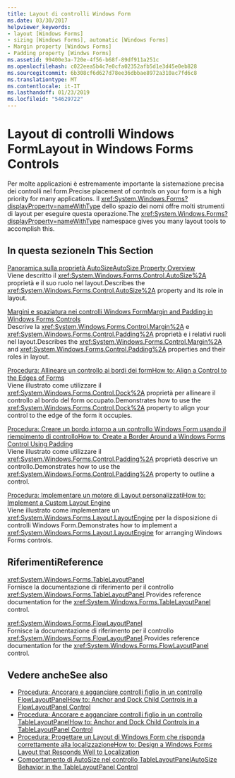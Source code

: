 ```yaml
---
title: Layout di controlli Windows Form
ms.date: 03/30/2017
helpviewer_keywords:
- layout [Windows Forms]
- sizing [Windows Forms], automatic [Windows Forms]
- Margin property [Windows Forms]
- Padding property [Windws Forms]
ms.assetid: 99400e3a-720e-4f56-b68f-89df911a251c
ms.openlocfilehash: c022eea5b4c7e0cfa02352afb5d1e3d45e0eb828
ms.sourcegitcommit: 6b308cf6d627d78ee36dbbae8972a310ac7fd6c8
ms.translationtype: MT
ms.contentlocale: it-IT
ms.lasthandoff: 01/23/2019
ms.locfileid: "54629722"
---
```

# <a name="layout-in-windows-forms-controls"></a><span data-ttu-id="8cb89-102">Layout di controlli Windows Form</span><span class="sxs-lookup"><span data-stu-id="8cb89-102">Layout in Windows Forms Controls</span></span>
<span data-ttu-id="8cb89-103">Per molte applicazioni è estremamente importante la sistemazione precisa dei controlli nel form.</span><span class="sxs-lookup"><span data-stu-id="8cb89-103">Precise placement of controls on your form is a high priority for many applications.</span></span> <span data-ttu-id="8cb89-104">Il <xref:System.Windows.Forms?displayProperty=nameWithType> dello spazio dei nomi offre molti strumenti di layout per eseguire questa operazione.</span><span class="sxs-lookup"><span data-stu-id="8cb89-104">The <xref:System.Windows.Forms?displayProperty=nameWithType> namespace gives you many layout tools to accomplish this.</span></span>  
  
## <a name="in-this-section"></a><span data-ttu-id="8cb89-105">In questa sezione</span><span class="sxs-lookup"><span data-stu-id="8cb89-105">In This Section</span></span>  
 [<span data-ttu-id="8cb89-106">Panoramica sulla proprietà AutoSize</span><span class="sxs-lookup"><span data-stu-id="8cb89-106">AutoSize Property Overview</span></span>](../../../../docs/framework/winforms/controls/autosize-property-overview.md)  
 <span data-ttu-id="8cb89-107">Viene descritto il <xref:System.Windows.Forms.Control.AutoSize%2A> proprietà e il suo ruolo nel layout.</span><span class="sxs-lookup"><span data-stu-id="8cb89-107">Describes the <xref:System.Windows.Forms.Control.AutoSize%2A> property and its role in layout.</span></span>  
  
 [<span data-ttu-id="8cb89-108">Margini e spaziatura nei controlli Windows Form</span><span class="sxs-lookup"><span data-stu-id="8cb89-108">Margin and Padding in Windows Forms Controls</span></span>](../../../../docs/framework/winforms/controls/margin-and-padding-in-windows-forms-controls.md)  
 <span data-ttu-id="8cb89-109">Descrive la <xref:System.Windows.Forms.Control.Margin%2A> e <xref:System.Windows.Forms.Control.Padding%2A> proprietà e i relativi ruoli nel layout.</span><span class="sxs-lookup"><span data-stu-id="8cb89-109">Describes the <xref:System.Windows.Forms.Control.Margin%2A> and <xref:System.Windows.Forms.Control.Padding%2A> properties and their roles in layout.</span></span>  
  
 [<span data-ttu-id="8cb89-110">Procedura: Allineare un controllo ai bordi dei form</span><span class="sxs-lookup"><span data-stu-id="8cb89-110">How to: Align a Control to the Edges of Forms</span></span>](../../../../docs/framework/winforms/controls/how-to-align-a-control-to-the-edges-of-forms.md)  
 <span data-ttu-id="8cb89-111">Viene illustrato come utilizzare il <xref:System.Windows.Forms.Control.Dock%2A> proprietà per allineare il controllo al bordo del form occupato.</span><span class="sxs-lookup"><span data-stu-id="8cb89-111">Demonstrates how to use the <xref:System.Windows.Forms.Control.Dock%2A> property to align your control to the edge of the form it occupies.</span></span>  
  
 [<span data-ttu-id="8cb89-112">Procedura: Creare un bordo intorno a un controllo Windows Form usando il riempimento di controllo</span><span class="sxs-lookup"><span data-stu-id="8cb89-112">How to: Create a Border Around a Windows Forms Control Using Padding</span></span>](../../../../docs/framework/winforms/controls/how-to-create-a-border-around-a-windows-forms-control-using-padding.md)  
 <span data-ttu-id="8cb89-113">Viene illustrato come utilizzare il <xref:System.Windows.Forms.Control.Padding%2A> proprietà descrive un controllo.</span><span class="sxs-lookup"><span data-stu-id="8cb89-113">Demonstrates how to use the <xref:System.Windows.Forms.Control.Padding%2A> property to outline a control.</span></span>  
  
 [<span data-ttu-id="8cb89-114">Procedura: Implementare un motore di Layout personalizzati</span><span class="sxs-lookup"><span data-stu-id="8cb89-114">How to: Implement a Custom Layout Engine</span></span>](../../../../docs/framework/winforms/controls/how-to-implement-a-custom-layout-engine.md)  
 <span data-ttu-id="8cb89-115">Viene illustrato come implementare un <xref:System.Windows.Forms.Layout.LayoutEngine> per la disposizione di controlli Windows Form.</span><span class="sxs-lookup"><span data-stu-id="8cb89-115">Demonstrates how to implement a <xref:System.Windows.Forms.Layout.LayoutEngine> for arranging Windows Forms controls.</span></span>  
  
## <a name="reference"></a><span data-ttu-id="8cb89-116">Riferimenti</span><span class="sxs-lookup"><span data-stu-id="8cb89-116">Reference</span></span>  
 <xref:System.Windows.Forms.TableLayoutPanel>  
 <span data-ttu-id="8cb89-117">Fornisce la documentazione di riferimento per il controllo <xref:System.Windows.Forms.TableLayoutPanel>.</span><span class="sxs-lookup"><span data-stu-id="8cb89-117">Provides reference documentation for the <xref:System.Windows.Forms.TableLayoutPanel> control.</span></span>  
  
 <xref:System.Windows.Forms.FlowLayoutPanel>  
 <span data-ttu-id="8cb89-118">Fornisce la documentazione di riferimento per il controllo <xref:System.Windows.Forms.FlowLayoutPanel>.</span><span class="sxs-lookup"><span data-stu-id="8cb89-118">Provides reference documentation for the <xref:System.Windows.Forms.FlowLayoutPanel> control.</span></span>  
  
## <a name="see-also"></a><span data-ttu-id="8cb89-119">Vedere anche</span><span class="sxs-lookup"><span data-stu-id="8cb89-119">See also</span></span>
- [<span data-ttu-id="8cb89-120">Procedura: Ancorare e agganciare controlli figlio in un controllo FlowLayoutPanel</span><span class="sxs-lookup"><span data-stu-id="8cb89-120">How to: Anchor and Dock Child Controls in a FlowLayoutPanel Control</span></span>](../../../../docs/framework/winforms/controls/how-to-anchor-and-dock-child-controls-in-a-flowlayoutpanel-control.md)
- [<span data-ttu-id="8cb89-121">Procedura: Ancorare e agganciare controlli figlio in un controllo TableLayoutPanel</span><span class="sxs-lookup"><span data-stu-id="8cb89-121">How to: Anchor and Dock Child Controls in a TableLayoutPanel Control</span></span>](../../../../docs/framework/winforms/controls/how-to-anchor-and-dock-child-controls-in-a-tablelayoutpanel-control.md)
- [<span data-ttu-id="8cb89-122">Procedura: Progettare un Layout di Windows Form che risponda correttamente alla localizzazione</span><span class="sxs-lookup"><span data-stu-id="8cb89-122">How to: Design a Windows Forms Layout that Responds Well to Localization</span></span>](../../../../docs/framework/winforms/controls/how-to-design-a-windows-forms-layout-that-responds-well-to-localization.md)
- [<span data-ttu-id="8cb89-123">Comportamento di AutoSize nel controllo TableLayoutPanel</span><span class="sxs-lookup"><span data-stu-id="8cb89-123">AutoSize Behavior in the TableLayoutPanel Control</span></span>](../../../../docs/framework/winforms/controls/autosize-behavior-in-the-tablelayoutpanel-control.md)

